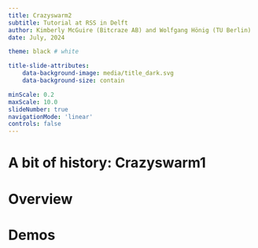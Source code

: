 ```yaml
---
title: Crazyswarm2
subtitle: Tutorial at RSS in Delft
author: Kimberly McGuire (Bitcraze AB) and Wolfgang Hönig (TU Berlin)
date: July, 2024

theme: black # white

title-slide-attributes:
    data-background-image: media/title_dark.svg
    data-background-size: contain

minScale: 0.2
maxScale: 10.0
slideNumber: true
navigationMode: 'linear'
controls: false
---
```


# A bit of history: Crazyswarm1

# Overview

# Demos
